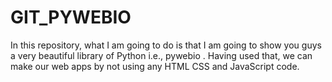 # GIT_PYWEBIO
In this repository, what I am going to do is that I am going to show you guys a very beautiful library of Python i.e., pywebio . Having used that, we can make our web apps by not using any HTML CSS and JavaScript code.
